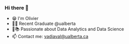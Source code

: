 ### Hi there 👋

- 😁 I'm Olivier
- 🔭🏫 Recent Graduate @ualberta
- 🧐📚 Passionate about Data Analytics and Data Science
- 📫 Contact me: vadiaval@ualberta.ca
